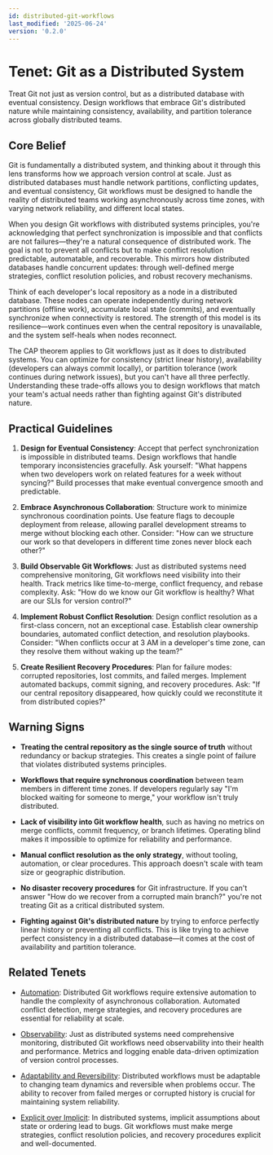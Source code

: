 ```yaml
---
id: distributed-git-workflows
last_modified: '2025-06-24'
version: '0.2.0'
---
```


# Tenet: Git as a Distributed System

Treat Git not just as version control, but as a distributed database with eventual consistency. Design workflows that embrace Git's distributed nature while maintaining consistency, availability, and partition tolerance across globally distributed teams.

## Core Belief

Git is fundamentally a distributed system, and thinking about it through this lens transforms how we approach version control at scale. Just as distributed databases must handle network partitions, conflicting updates, and eventual consistency, Git workflows must be designed to handle the reality of distributed teams working asynchronously across time zones, with varying network reliability, and different local states.

When you design Git workflows with distributed systems principles, you're acknowledging that perfect synchronization is impossible and that conflicts are not failures—they're a natural consequence of distributed work. The goal is not to prevent all conflicts but to make conflict resolution predictable, automatable, and recoverable. This mirrors how distributed databases handle concurrent updates: through well-defined merge strategies, conflict resolution policies, and robust recovery mechanisms.

Think of each developer's local repository as a node in a distributed database. These nodes can operate independently during network partitions (offline work), accumulate local state (commits), and eventually synchronize when connectivity is restored. The strength of this model is its resilience—work continues even when the central repository is unavailable, and the system self-heals when nodes reconnect.

The CAP theorem applies to Git workflows just as it does to distributed systems. You can optimize for consistency (strict linear history), availability (developers can always commit locally), or partition tolerance (work continues during network issues), but you can't have all three perfectly. Understanding these trade-offs allows you to design workflows that match your team's actual needs rather than fighting against Git's distributed nature.

## Practical Guidelines

1. **Design for Eventual Consistency**: Accept that perfect synchronization is impossible in distributed teams. Design workflows that handle temporary inconsistencies gracefully. Ask yourself: "What happens when two developers work on related features for a week without syncing?" Build processes that make eventual convergence smooth and predictable.

2. **Embrace Asynchronous Collaboration**: Structure work to minimize synchronous coordination points. Use feature flags to decouple deployment from release, allowing parallel development streams to merge without blocking each other. Consider: "How can we structure our work so that developers in different time zones never block each other?"

3. **Build Observable Git Workflows**: Just as distributed systems need comprehensive monitoring, Git workflows need visibility into their health. Track metrics like time-to-merge, conflict frequency, and rebase complexity. Ask: "How do we know our Git workflow is healthy? What are our SLIs for version control?"

4. **Implement Robust Conflict Resolution**: Design conflict resolution as a first-class concern, not an exceptional case. Establish clear ownership boundaries, automated conflict detection, and resolution playbooks. Consider: "When conflicts occur at 3 AM in a developer's time zone, can they resolve them without waking up the team?"

5. **Create Resilient Recovery Procedures**: Plan for failure modes: corrupted repositories, lost commits, and failed merges. Implement automated backups, commit signing, and recovery procedures. Ask: "If our central repository disappeared, how quickly could we reconstitute it from distributed copies?"

## Warning Signs

- **Treating the central repository as the single source of truth** without redundancy or backup strategies. This creates a single point of failure that violates distributed systems principles.

- **Workflows that require synchronous coordination** between team members in different time zones. If developers regularly say "I'm blocked waiting for someone to merge," your workflow isn't truly distributed.

- **Lack of visibility into Git workflow health**, such as having no metrics on merge conflicts, commit frequency, or branch lifetimes. Operating blind makes it impossible to optimize for reliability and performance.

- **Manual conflict resolution as the only strategy**, without tooling, automation, or clear procedures. This approach doesn't scale with team size or geographic distribution.

- **No disaster recovery procedures** for Git infrastructure. If you can't answer "How do we recover from a corrupted main branch?" you're not treating Git as a critical distributed system.

- **Fighting against Git's distributed nature** by trying to enforce perfectly linear history or preventing all conflicts. This is like trying to achieve perfect consistency in a distributed database—it comes at the cost of availability and partition tolerance.

## Related Tenets

- [Automation](automation.md): Distributed Git workflows require extensive automation to handle the complexity of asynchronous collaboration. Automated conflict detection, merge strategies, and recovery procedures are essential for reliability at scale.

- [Observability](observability.md): Just as distributed systems need comprehensive monitoring, distributed Git workflows need observability into their health and performance. Metrics and logging enable data-driven optimization of version control processes.

- [Adaptability and Reversibility](adaptability-and-reversibility.md): Distributed workflows must be adaptable to changing team dynamics and reversible when problems occur. The ability to recover from failed merges or corrupted history is crucial for maintaining system reliability.

- [Explicit over Implicit](explicit-over-implicit.md): In distributed systems, implicit assumptions about state or ordering lead to bugs. Git workflows must make merge strategies, conflict resolution policies, and recovery procedures explicit and well-documented.
